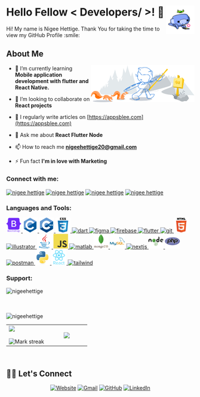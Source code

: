<h1> Hello Fellow < Developers/ >! 👋

<img width="15%" align="right" alt="Github" src="welcome.gif" />

  </h1>
  
<div size='1px'> Hi! My name is Nigee Hettige. Thank You for taking the time to view my GitHub Profile :smile:

  </div>

<!-- <h1 align="center">Hi 👋, I'm Nigee Hettige</h1>
<h3 align="center">A passionate frontend developer from Sri Lanka. Currently reading for an honours degree in Computer Science.</h3> -->

  <h2> About Me </h2>

<img width="55%" align="right" alt="Github" src="about.svg" />

<!-- <p align="left"> <img src="https://komarev.com/ghpvc/?username=nigeehettige&label=Profile%20views&color=0e75b6&style=flat" alt="nigeehettige" /> </p> -->

- 🌱 I’m currently learning **Mobile application development with flutter and React Native.**

- 👯 I’m looking to collaborate on **React projects**

- 📝 I regularly write articles on [https://appsblee.com](https://appsblee.com)

- 💬 Ask me about **React Flutter Node**

- 📫 How to reach me **nigeehettige20@gmail.com**

- ⚡ Fun fact **I'm in love with Marketing**

<h3 align="left">Connect with me:</h3>
<p align="left">
<a href="https://linkedin.com/in/nigee-hettige" target="blank"><img align="center" src="https://raw.githubusercontent.com/rahuldkjain/github-profile-readme-generator/master/src/images/icons/Social/linked-in-alt.svg" alt="nigee hettige" height="30" width="40" /></a>
<a href="https://fb.com/nigee hettige" target="blank"><img align="center" src="https://raw.githubusercontent.com/rahuldkjain/github-profile-readme-generator/master/src/images/icons/Social/facebook.svg" alt="nigee hettige" height="30" width="40" /></a>
<a href="https://instagram.com/nigee hettige" target="blank"><img align="center" src="https://raw.githubusercontent.com/rahuldkjain/github-profile-readme-generator/master/src/images/icons/Social/instagram.svg" alt="nigee hettige" height="30" width="40" /></a>
<a href="https://www.hackerrank.com/profile/nigeehettige20" target="blank"><img align="center" src="https://raw.githubusercontent.com/rahuldkjain/github-profile-readme-generator/master/src/images/icons/Social/hackerrank.svg" alt="nigee hettige" height="30" width="40" /></a>
</p>

<h3 align="left">Languages and Tools:</h3>
<p align="left"> <a href="https://getbootstrap.com" target="_blank" rel="noreferrer"> <img src="https://raw.githubusercontent.com/devicons/devicon/master/icons/bootstrap/bootstrap-plain-wordmark.svg" alt="bootstrap" width="40" height="40"/> </a> <a href="https://www.cprogramming.com/" target="_blank" rel="noreferrer"> <img src="https://raw.githubusercontent.com/devicons/devicon/master/icons/c/c-original.svg" alt="c" width="40" height="40"/> </a> <a href="https://www.w3schools.com/cpp/" target="_blank" rel="noreferrer"> <img src="https://raw.githubusercontent.com/devicons/devicon/master/icons/cplusplus/cplusplus-original.svg" alt="cplusplus" width="40" height="40"/> </a> <a href="https://www.w3schools.com/css/" target="_blank" rel="noreferrer"> <img src="https://raw.githubusercontent.com/devicons/devicon/master/icons/css3/css3-original-wordmark.svg" alt="css3" width="40" height="40"/> </a> <a href="https://dart.dev" target="_blank" rel="noreferrer"> <img src="https://www.vectorlogo.zone/logos/dartlang/dartlang-icon.svg" alt="dart" width="40" height="40"/> </a> <a href="https://www.figma.com/" target="_blank" rel="noreferrer"> <img src="https://www.vectorlogo.zone/logos/figma/figma-icon.svg" alt="figma" width="40" height="40"/> </a> <a href="https://firebase.google.com/" target="_blank" rel="noreferrer"> <img src="https://www.vectorlogo.zone/logos/firebase/firebase-icon.svg" alt="firebase" width="40" height="40"/> </a> <a href="https://flutter.dev" target="_blank" rel="noreferrer"> <img src="https://www.vectorlogo.zone/logos/flutterio/flutterio-icon.svg" alt="flutter" width="40" height="40"/> </a> <a href="https://git-scm.com/" target="_blank" rel="noreferrer"> <img src="https://www.vectorlogo.zone/logos/git-scm/git-scm-icon.svg" alt="git" width="40" height="40"/> </a> <a href="https://www.w3.org/html/" target="_blank" rel="noreferrer"> <img src="https://raw.githubusercontent.com/devicons/devicon/master/icons/html5/html5-original-wordmark.svg" alt="html5" width="40" height="40"/> </a> <a href="https://www.adobe.com/in/products/illustrator.html" target="_blank" rel="noreferrer"> <img src="https://www.vectorlogo.zone/logos/adobe_illustrator/adobe_illustrator-icon.svg" alt="illustrator" width="40" height="40"/> </a> <a href="https://www.java.com" target="_blank" rel="noreferrer"> <img src="https://raw.githubusercontent.com/devicons/devicon/master/icons/java/java-original.svg" alt="java" width="40" height="40"/> </a> <a href="https://developer.mozilla.org/en-US/docs/Web/JavaScript" target="_blank" rel="noreferrer"> <img src="https://raw.githubusercontent.com/devicons/devicon/master/icons/javascript/javascript-original.svg" alt="javascript" width="40" height="40"/> </a> <a href="https://www.mathworks.com/" target="_blank" rel="noreferrer"> <img src="https://upload.wikimedia.org/wikipedia/commons/2/21/Matlab_Logo.png" alt="matlab" width="40" height="40"/> </a> <a href="https://www.mongodb.com/" target="_blank" rel="noreferrer"> <img src="https://raw.githubusercontent.com/devicons/devicon/master/icons/mongodb/mongodb-original-wordmark.svg" alt="mongodb" width="40" height="40"/> </a> <a href="https://www.mysql.com/" target="_blank" rel="noreferrer"> <img src="https://raw.githubusercontent.com/devicons/devicon/master/icons/mysql/mysql-original-wordmark.svg" alt="mysql" width="40" height="40"/> </a> <a href="https://nextjs.org/" target="_blank" rel="noreferrer"> <img src="https://cdn.worldvectorlogo.com/logos/nextjs-2.svg" alt="nextjs" width="40" height="40"/> </a> <a href="https://nodejs.org" target="_blank" rel="noreferrer"> <img src="https://raw.githubusercontent.com/devicons/devicon/master/icons/nodejs/nodejs-original-wordmark.svg" alt="nodejs" width="40" height="40"/> </a> <a href="https://www.php.net" target="_blank" rel="noreferrer"> <img src="https://raw.githubusercontent.com/devicons/devicon/master/icons/php/php-original.svg" alt="php" width="40" height="40"/> </a> <a href="https://postman.com" target="_blank" rel="noreferrer"> <img src="https://www.vectorlogo.zone/logos/getpostman/getpostman-icon.svg" alt="postman" width="40" height="40"/> </a> <a href="https://www.python.org" target="_blank" rel="noreferrer"> <img src="https://raw.githubusercontent.com/devicons/devicon/master/icons/python/python-original.svg" alt="python" width="40" height="40"/> </a> <a href="https://reactjs.org/" target="_blank" rel="noreferrer"> <img src="https://raw.githubusercontent.com/devicons/devicon/master/icons/react/react-original-wordmark.svg" alt="react" width="40" height="40"/> </a> <a href="https://tailwindcss.com/" target="_blank" rel="noreferrer"> <img src="https://www.vectorlogo.zone/logos/tailwindcss/tailwindcss-icon.svg" alt="tailwind" width="40" height="40"/> </a> </p>

<h3 align="left">Support:</h3>
<p><a href="https://www.buymeacoffee.com/nigeehettige"> <img align="left" src="https://cdn.buymeacoffee.com/buttons/v2/default-yellow.png" height="50" width="210" alt="nigeehettige" /></a></p><br><br>
<br>

<p><img align="center" src="https://github-readme-stats.vercel.app/api/top-langs?username=nigeehettige&show_icons=true&locale=en&layout=compact" alt="nigeehettige" /></p>

<p align="left">
  <!--- stats (start) -->
<table align="center">
<tr border="none">
<td width="50%" align="center">
  <img  align="left"  src="https://github-readme-stats.vercel.app/api?username=nigeehettige&theme=dark&show_icons=true&count_private=true" />
  <br></br>
  <img  title="🔥 Get streak stats for your profile at git.io/streak-stats" alt="Mark streak" src="https://github-readme-streak-stats.herokuapp.com/?user=nigeehettige&theme=dark&hide_border=false" /> 
</td>
  
  <td width="50%" align="center">
    <img  align="center"  src="https://github-readme-stats.anuraghazra1.vercel.app/api/top-langs/?username=nigeehettige&theme=dark&hide_border=true&no-bg=true&no-frame=true&langs_count=7"/>
  </td>
</tr>
</table>

</p>

<br>

## 👨‍💻 Let's Connect

<p align="center">
  <a href="https://www.appsblee.com/"><img src="https://img.icons8.com/bubbles/50/000000/web.png" alt="Website"/></a>
	<a href="mailto:nigeehettige20@gmail.com"><img src="https://img.icons8.com/bubbles/50/000000/gmail.png" alt="Gmail"/></a>
	<a href="https://github.com/NigeeHettige"><img src="https://img.icons8.com/bubbles/50/000000/github.png" alt="GitHub"/></a>
	<a href="https://www.linkedin.com/in/nigee-hettige/"><img src="https://img.icons8.com/bubbles/50/000000/linkedin.png" alt="LinkedIn"/></a>
	
</p>
